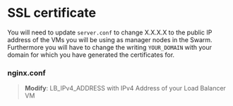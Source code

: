 # SSL certificate
You will need to update `server.conf` to change X.X.X.X to the public IP address of the VMs you will be using as manager nodes in the Swarm. Furthermore you will have to change the writing `YOUR_DOMAIN` with your domain for which you have generated the certificates for.

### nginx.conf
> **Modify**: LB_IPv4_ADDRESS with IPv4 Address of your Load Balancer VM
